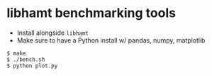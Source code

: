 libhamt benchmarking tools
==========================

* Install alongside `libhamt`
* Make sure to have a Python install w/ pandas, numpy, matplotlib

```
$ make
$ ./bench.sh
$ python plot.py
```

